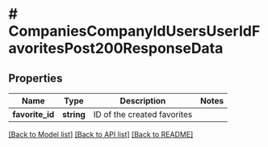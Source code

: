 # # CompaniesCompanyIdUsersUserIdFavoritesPost200ResponseData

## Properties

Name | Type | Description | Notes
------------ | ------------- | ------------- | -------------
**favorite_id** | **string** | ID of the created favorites |

[[Back to Model list]](../../README.md#models) [[Back to API list]](../../README.md#endpoints) [[Back to README]](../../README.md)
